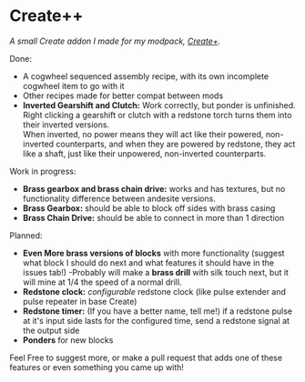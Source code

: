 # Create++
_A small Create addon I made for my modpack, [Create+](https://www.curseforge.com/minecraft/modpacks/create-mod-plus)._

Done:

- A cogwheel sequenced assembly recipe, with its own incomplete cogwheel item to go with it
- Other recipes made for better compat between mods
- **Inverted Gearshift and Clutch:** Work correctly, but ponder is unfinished. Right clicking a gearshift or clutch with a redstone torch turns them into their inverted versions.  
When inverted, no power means they will act like their powered, non-inverted counterparts, and when they are powered by redstone, they act like a shaft, just like their unpowered, non-inverted counterparts.

Work in progress:

- **Brass gearbox and brass chain drive:** works and has textures, but no functionality difference between andesite versions.  
- **Brass Gearbox:** should be able to block off sides with brass casing  
- **Brass Chain Drive:** should be able to connect in more than 1 direction

Planned:

- **Even More brass versions of blocks** with more functionality (suggest what block I should do next and what features it should have in the issues tab!)
-Probably will make a **brass drill** with silk touch next, but it will mine at 1/4 the speed of a normal drill.
- **Redstone clock:** _configurable_ redstone clock (like pulse extender and pulse repeater in base Create)
- **Redstone timer:** (If you have a better name, tell me!) if a redstone pulse at it's input side lasts for the configured time, send a redstone signal at the output side
- **Ponders** for new blocks

Feel Free to suggest more, or make a pull request that adds one of these features or even something you came up with!